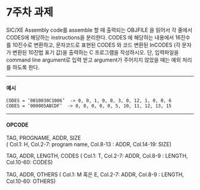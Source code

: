 # 7주차 과제

SIC/XE Assembly code를 assemble 할 때 출력되는 OBJFILE 을 읽어서 각 줄에서 CODES에 해당하는 instructions을 분리한다.
CODES 에 해당하는 내용에서 16진수를 10진수로 변환하고,
문자코드로 표현된 CODES 와 코드 변환된 InCODES (각 문자가 변환된 10진법 표기 값)을 출력하는 C 프로그램을 작성하시오.
단, 입력파일을 command line argument로 입력 받고 argument가 주어지지 않았을 때는 예외 처리를 하도록 한다.

---
#### 예시  
```
CODES = ’0010030C1006’  -> 0, 0, 1, 0, 0, 3, 0, 12, 1, 0, 0, 6
CODES = ’000005ABCDF’  -> 0, 0, 0, 0, 0, 5, 10, 11, 12, 13, 15
```
---
#### OPCODE  
TAG, PROGNAME, ADDR, SIZE  
( Col.1:  H, Col.2-7: program name, Col.8-13 : ADDR, Col.14-19: SIZE) 

TAG, ADDR, LENGTH, CODES
( Col.1:  T, Col.2-7: ADDR, Col.8-9 : LENGTH, Col.10-60: CODES) 

TAG, ADDR, OTHERS
( Col.1:  M 혹은 E, Col.2-7: ADDR, Col.8-9 : LENGTH, Col.10-60: OTHERS) 
